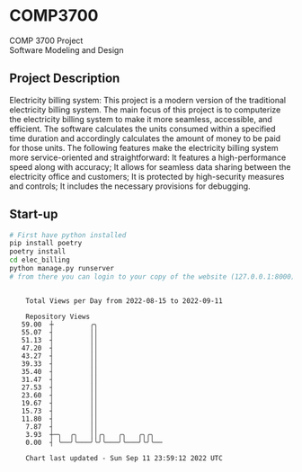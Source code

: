 # COMP3700
COMP 3700 Project  
Software Modeling and Design
## Project Description
Electricity billing system: This project is a modern version of the traditional electricity billing system. The main focus of this project is to computerize the electricity billing system to make it more seamless, accessible, and efficient. The software calculates the units consumed within a specified time duration and accordingly calculates the amount of money to be paid for those units. The following features make the electricity billing system more service-oriented and straightforward: It features a high-performance speed along with accuracy; It allows for seamless data sharing between the electricity office and customers; It is protected by high-security measures and controls; It includes the necessary provisions for debugging.

## Start-up
```bash
# First have python installed
pip install poetry
poetry install
cd elec_billing
python manage.py runserver
# from there you can login to your copy of the website (127.0.0.1:8000), default creds are admin/admin
```

```

    Total Views per Day from 2022-08-15 to 2022-09-11

    Repository Views
   59.00  ┼         ╭╮
   55.07  ┤         ││
   51.13  ┤         ││
   47.20  ┤         ││
   43.27  ┤         ││
   39.33  ┤         ││
   35.40  ┤         ││
   31.47  ┤         ││
   27.53  ┤         ││
   23.60  ┤         ││
   19.67  ┤         ││
   15.73  ┤         ││
   11.80  ┤         ││
    7.87  ┤         ││
    3.93  ┼─╮  ╭╮   ││╭╮   ╭╮   ╭╮╭╮
    0.00  ┤ ╰──╯╰───╯╰╯╰───╯╰───╯╰╯╰──

    Chart last updated - Sun Sep 11 23:59:12 2022 UTC
    
```
